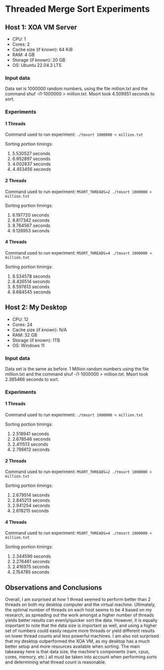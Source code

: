 # Threaded Merge Sort Experiments


## Host 1: XOA VM Server

- CPU: 1
- Cores: 2
- Cache size (if known): 64 KiB
- RAM: 4 GB
- Storage (if known): 20 GB
- OS: Ubuntu 22.04.3 LTS

### Input data

Data set is 1000000 random numbers, using the file million.txt and the command shuf -i1-1000000 > million.txt. Msort took 4.509951 seconds to sort.

### Experiments


#### 1 Threads

Command used to run experiment: `./tmsort 1000000 < million.txt`

Sorting portion timings:

1. 5.530527 seconds
2. 6.952897 seconds
3. 4.002837 seconds
4. 4.453456 seconds

#### 2 Threads

Command used to run experiment: `MSORT_THREADS=2 ./tmsort 1000000 < million.txt`

Sorting portion timings:

1. 6.197720 seconds
2. 8.817342 seconds
3. 8.764567 seconds
4. 9.128953 seconds

#### 4 Threads

Command used to run experiment: `MSORT_THREADS=4 ./tmsort 1000000 < million.txt`

Sorting portion timings:

1. 8.534578 seconds
2. 8.426514 seconds
3. 8.597613 seconds
4. 8.684545 seconds


## Host 2: My Desktop


- CPU: 12
- Cores: 24
- Cache size (if known): N/A
- RAM: 32 GB
- Storage (if known): 1TB
- OS: Windows 11

### Input data
Data set is the same as before. 1 Million random numbers using the file million.txt and the command shuf -i1-1000000 > million.txt. Msort took 2.385466 seconds to sort.


### Experiments

#### 1 Threads

Command used to run experiment: `./tmsort 1000000 < million.txt`

Sorting portion timings:

1. 2.518941 seconds
2. 2.678546 seconds
3. 2.411513 seconds
4. 2.796612 seconds

#### 2 Threads

Command used to run experiment: `MSORT_THREADS=2 ./tmsort 1000000 < million.txt`

Sorting portion timings:

1. 2.679514 seconds
2. 2.845213 seconds
3. 2.941254 seconds
4. 2.618215 seconds

#### 4 Threads

Command used to run experiment: `MSORT_THREADS=4 ./tmsort 1000000 < million.txt`

Sorting portion timings:

1. 2.344596 seconds
2. 2.276461 seconds
3. 2.416975 seconds
4. 2.154785 seconds


## Observations and Conclusions

Overall, I am surprised at how 1 thread seemed to perform better than 2 threads on both my desktop computer and the virtual machine. Ultimately, the optimal number of threads on each host seems to be 4 based on my research, as spreading out the work amongst a higher number of threads yields better results can evenly/quicker sort the data. However, it is equally important to note that the data size is important as well, and using a higher set of numbers could easily require more threads or yield different results on lower thread counts and less powerful machines. I am also not surprised that my desktop outperformed the XOA VM, as my desktop has a much better setup and more resources available when sorting. The main takeaway here is that data size, the machine's components (ram, cpus, cores, memory, etc.) all must be taken into account when performing sorts and determining what thread count is reasonable.


